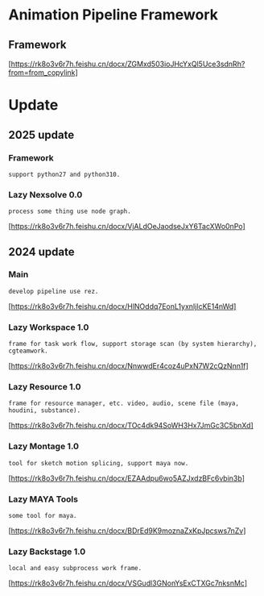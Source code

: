 # Animation Pipeline Framework
## Framework
[https://rk8o3v6r7h.feishu.cn/docx/ZGMxd503ioJHcYxQl5Uce3sdnRh?from=from_copylink]
# Update
## 2025 update
### Framework
```text
support python27 and python310.
```
### Lazy Nexsolve 0.0
```text
process some thing use node graph.
```
[https://rk8o3v6r7h.feishu.cn/docx/VjALdOeJaodseJxY6TacXWo0nPo]
## 2024 update
### Main
```text
develop pipeline use rez.
```
[https://rk8o3v6r7h.feishu.cn/docx/HlNOddq7EonL1yxnIjlcKE14nWd]
### Lazy Workspace 1.0
```text
frame for task work flow, support storage scan (by system hierarchy), cgteamwork.
```
[https://rk8o3v6r7h.feishu.cn/docx/NnwwdEr4coz4uPxN7W2cQzNnn1f]
### Lazy Resource 1.0
```text
frame for resource manager, etc. video, audio, scene file (maya, houdini, substance).
```
[https://rk8o3v6r7h.feishu.cn/docx/TOc4dk94SoWH3Hx7JmGc3C5bnXd]
### Lazy Montage 1.0
```text
tool for sketch motion splicing, support maya now.
```
[https://rk8o3v6r7h.feishu.cn/docx/EZAAdpu6wo5AZJxdzBFc6vbin3b]
### Lazy MAYA Tools
```text
some tool for maya.
```
[https://rk8o3v6r7h.feishu.cn/docx/BDrEd9K9moznaZxKpJpcsws7nZv]
### Lazy Backstage 1.0
```text
local and easy subprocess work frame.
```
[https://rk8o3v6r7h.feishu.cn/docx/VSGudl3GNonYsExCTXGc7nksnMc]

